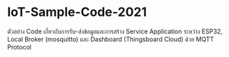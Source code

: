# IoT-Sample-Code-2021
ตัวอย่าง Code เกี่ยวกับการรับ-ส่งข้อมูลและการสร้าง Service Application ระหว่าง ESP32, Local Broker (mosquitto) และ Dashboard (Thingsboard Cloud) ด้วย MQTT Protocol
